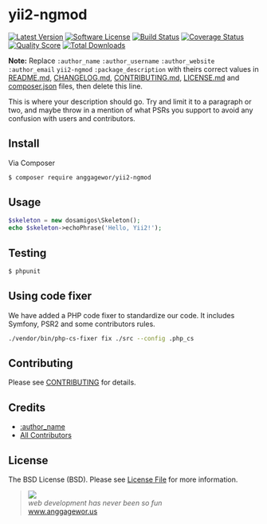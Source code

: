 # yii2-ngmod

[![Latest Version](https://img.shields.io/github/release/anggagewor/yii2-ngmod.svg?style=flat-square)](https://github.com/anggagewor/yii2-ngmod/releases)
[![Software License](https://img.shields.io/badge/license-MIT-brightgreen.svg?style=flat-square)](LICENSE.md)
[![Build Status](https://img.shields.io/travis/anggagewor/yii2-ngmod/master.svg?style=flat-square)](https://travis-ci.org/anggagewor/yii2-ngmod)
[![Coverage Status](https://img.shields.io/scrutinizer/coverage/g/anggagewor/yii2-ngmod.svg?style=flat-square)](https://scrutinizer-ci.com/g/anggagewor/yii2-ngmod/code-structure)
[![Quality Score](https://img.shields.io/scrutinizer/g/anggagewor/yii2-ngmod.svg?style=flat-square)](https://scrutinizer-ci.com/g/anggagewor/yii2-ngmod)
[![Total Downloads](https://img.shields.io/packagist/dt/anggagewor/yii2-ngmod.svg?style=flat-square)](https://packagist.org/packages/anggagewor/yii2-ngmod)

**Note:** Replace ```:author_name``` ```:author_username``` ```:author_website``` ```:author_email``` ```yii2-ngmod```
```:package_description``` with theirs correct values in [README.md](README.md), [CHANGELOG.md](CHANGELOG.md),
[CONTRIBUTING.md](CONTRIBUTING.md), [LICENSE.md](LICENSE.md) and [composer.json](composer.json) files, then delete this
line.

This is where your description should go. Try and limit it to a paragraph or two, and maybe throw in a mention of what
PSRs you support to avoid any confusion with users and contributors.

## Install

Via Composer

```bash
$ composer require anggagewor/yii2-ngmod
```

## Usage

```php
$skeleton = new dosamigos\Skeleton();
echo $skeleton->echoPhrase('Hello, Yii2!');
```

## Testing

```bash
$ phpunit
```

## Using code fixer

We have added a PHP code fixer to standardize our code. It includes Symfony, PSR2 and some contributors rules. 

```bash 
./vendor/bin/php-cs-fixer fix ./src --config .php_cs
```


## Contributing

Please see [CONTRIBUTING](CONTRIBUTING.md) for details.

## Credits

- [:author_name](https://github.com/:author_username)
- [All Contributors](../../contributors)

## License

The BSD License (BSD). Please see [License File](LICENSE.md) for more information.

<blockquote>
    <a href="http://www.anggagewor.us"><img src="http://www.gravatar.com/avatar/55363394d72945ff7ed312556ec041e0.png"></a><br>
    <i>web development has never been so fun</i><br>
    <a href="http://www.anggagewor.us">www.anggagewor.us</a>
</blockquote>
